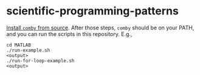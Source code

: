 # scientific-programming-patterns

[Install `comby` from source](https://github.com/comby-tools/comby#build-from-source). After those steps, `comby` should be on your PATH, and you can run the scripts in this repository. E.g.,


```
cd MATLAB
./run-example.sh
<output>
./run-for-loop-example.sh
<output>
```
